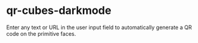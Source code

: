 # qr-cubes-darkmode

Enter any text or URL in the user input field to automatically generate a QR code on the primitive faces.
